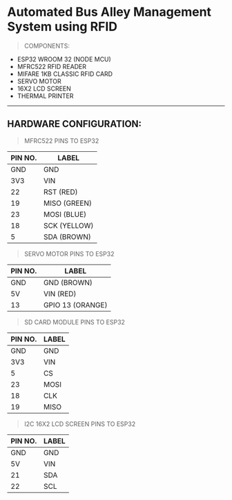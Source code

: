 # Automated Bus Alley Management System using RFID


> COMPONENTS:
  * ESP32 WROOM 32 (NODE MCU)
  * MFRC522 RFID READER
  * MIFARE 1KB CLASSIC RFID CARD
  * SERVO MOTOR
  * 16X2 LCD SCREEN
  * THERMAL PRINTER

---

## HARDWARE CONFIGURATION:

> MFRC522 PINS TO ESP32

| PIN NO.      | LABEL       |
| -----------  | ----------- |
| GND          | GND         |
| 3V3          | VIN         |
| 22           | RST  (RED)  |
| 19           | MISO (GREEN)|
| 23           | MOSI (BLUE) |
| 18           | SCK  (YELLOW)|
| 5            | SDA  (BROWN)|


> SERVO MOTOR PINS TO ESP32

| PIN NO.      | LABEL       |
| -----------  | ----------- |
| GND          | GND (BROWN) |
| 5V           | VIN (RED)   |
| 13           | GPIO 13 (ORANGE)|


> SD CARD MODULE PINS TO ESP32

| PIN NO.      | LABEL       |
| -----------  | ----------- |
| GND          | GND         |
| 3V3          | VIN         |
| 5            | CS	     |
| 23           | MOSI        |
| 18           | CLK	     |
| 19           | MISO  	     |


> I2C 16X2 LCD SCREEN PINS TO ESP32

| PIN NO.      | LABEL       |
| -----------  | ----------- |
| GND          | GND         |
| 5V           | VIN         |
| 21           | SDA	     |
| 22           | SCL         |





	

		
		
		
		
 		
		
		  
